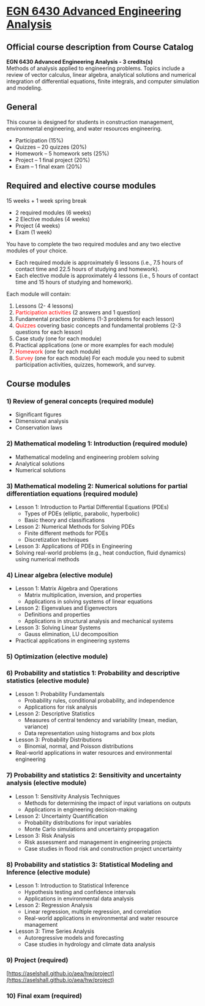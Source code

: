# [EGN 6430 Advanced Engineering Analysis](https://aselshall.github.io/aea)

## Official course description from Course Catalog 
**EGN 6430	Advanced Engineering Analysis - 3 credits(s)**   
 	Methods of analysis applied to engineering problems. Topics include a review of vector calculus, linear algebra, analytical solutions and numerical integration of differential equations, finite integrals, and computer simulation and modeling.

## General 
This course is designed for students in construction management,  environmental engineering, and water resources engineering. 

- Participation (15%)
- Quizzes – 20 quizzes (20%)
- Homework – 5 homework sets (25%)
- Project – 1 final project (20%)
- Exam – 1 final exam (20%)

## Required and elective course modules
15 weeks + 1 week spring break 
- 2 required modules (6 weeks)
- 2 Elective modules (4 weeks)
- Project (4 weeks)
- Exam (1 week)

You have to complete the two required modules and any two elective modules of your choice. 
- Each required module is approximately 6 lessons (i.e., 7.5 hours of contact time and 22.5 hours of studying and homework).
- Each elective module is approximately 4 lessons (i.e., 5 hours of contact time and 15 hours of studying and homework). 

Each module will contain:
1.	Lessons (2- 4 lessons)
2.	<span style="color:red">Participation activities</span> (2 answers and 1 question)
3.	Fundamental practice problems (1-3 problems for each lesson)
4.	<span style="color:red">Quizzes</span> covering basic concepts and fundamental problems (2-3 questions for each lesson) 
5.	Case study (one for each module) 
6.	Practical applications (one or more examples for each module)
7.	<span style="color:red">Homework</span> (one for each module)
8.	<span style="color:red">Survey</span> (one for each module)
For each module you need to submit participation activities, quizzes, homework, and survey. 

## Course modules 
### 1)	Review of general concepts (required module)
- Significant figures
- Dimensional analysis
- Conservation laws

### 2)	Mathematical modeling 1: Introduction (required module)
- Mathematical modeling and engineering problem solving
- Analytical solutions
- Numerical solutions

### 3)	Mathematical modeling 2: Numerical solutions for partial differentiation equations (required module) 
- Lesson 1: Introduction to Partial Differential Equations (PDEs)
  - Types of PDEs (elliptic, parabolic, hyperbolic)
  - Basic theory and classifications
- Lesson 2: Numerical Methods for Solving PDEs
  - Finite different methods for PDEs
  - Discretization techniques
- Lesson 3: Applications of PDEs in Engineering
- Solving real-world problems (e.g., heat conduction, fluid dynamics) using numerical methods

### 4)	Linear algebra (elective module)
- Lesson 1: Matrix Algebra and Operations
  - Matrix multiplication, inversion, and properties
  - Applications in solving systems of linear equations
- Lesson 2: Eigenvalues and Eigenvectors
  - Definitions and properties
  - Applications in structural analysis and mechanical systems
- Lesson 3: Solving Linear Systems
  - Gauss elimination, LU decomposition
- Practical applications in engineering systems

### 5)	Optimization (elective module)

### 6)	Probability and statistics 1: Probability and descriptive statistics (elective module)
- Lesson 1: Probability Fundamentals
  - Probability rules, conditional probability, and independence
  - Applications for risk analysis
- Lesson 2: Descriptive Statistics
  - Measures of central tendency and variability (mean, median, variance)
  - Data representation using histograms and box plots
- Lesson 3: Probability Distributions
  - Binomial, normal, and Poisson distributions
- Real-world applications in water resources and environmental engineering

### 7)	Probability and statistics 2: Sensitivity and uncertainty analysis (elective module) 
- Lesson 1: Sensitivity Analysis Techniques
  - Methods for determining the impact of input variations on outputs
  - Applications in engineering decision-making
- Lesson 2: Uncertainty Quantification
  - Probability distributions for input variables
  - Monte Carlo simulations and uncertainty propagation
- Lesson 3: Risk Analysis
  - Risk assessment and management in engineering projects
  - Case studies in flood risk and construction project uncertainty

### 8)	Probability and statistics 3: Statistical Modeling and Inference (elective module)
- Lesson 1: Introduction to Statistical Inference
  - Hypothesis testing and confidence intervals
  - Applications in environmental data analysis
- Lesson 2: Regression Analysis
  - Linear regression, multiple regression, and correlation
  - Real-world applications in environmental and water resource management
- Lesson 3: Time Series Analysis
  - Autoregressive models and forecasting
  - Case studies in hydrology and climate data analysis

### 9)	Project (required)
[https://aselshall.github.io/aea/hw/project](https://aselshall.github.io/aea/hw/project)

### 10)	Final exam (required)

